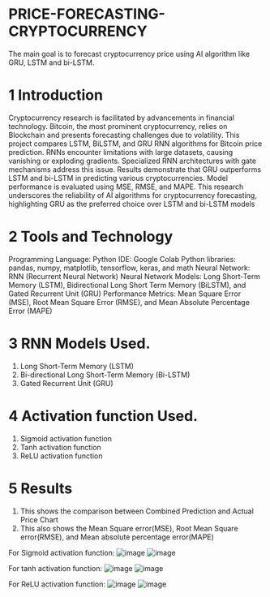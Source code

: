 # PRICE-FORECASTING-CRYPTOCURRENCY
The main goal is to forecast cryptocurrency price using AI algorithm like GRU, LSTM and bi-LSTM.

# 1 Introduction
Cryptocurrency research is facilitated by advancements in financial technology. Bitcoin, the most prominent cryptocurrency, relies on Blockchain and presents forecasting challenges due to volatility. This project compares LSTM, BiLSTM, and GRU RNN algorithms for Bitcoin price prediction. RNNs encounter limitations with large datasets, causing vanishing or exploding gradients. Specialized RNN architectures with gate mechanisms address this issue. Results demonstrate that GRU outperforms LSTM and bi-LSTM in predicting various cryptocurrencies. Model performance is evaluated using MSE, RMSE, and MAPE. This research underscores the reliability of AI algorithms for cryptocurrency forecasting, highlighting GRU as the preferred choice over LSTM and bi-LSTM models

# 2 Tools and Technology 
Programming Language: Python 
IDE: Google Colab 
Python libraries: pandas, numpy, matplotlib, tensorflow, keras, and math 
Neural Network: RNN (Recurrent Neural Network) Neural Network Models: Long Short-Term Memory (LSTM), Bidirectional Long Short Term Memory (BiLSTM), and Gated Recurrent Unit (GRU) 
Performance Metrics: Mean Square Error (MSE), Root Mean Square Error (RMSE), and Mean Absolute Percentage Error (MAPE)

# 3 RNN Models Used.
1.	Long Short-Term Memory (LSTM)
2.	Bi-directional Long Short-Term Memory (Bi-LSTM)
3.	Gated Recurrent Unit (GRU)

# 4 Activation function Used.
1.	Sigmoid activation function
2.	Tanh activation function
3.	ReLU activation function

# 5 Results
1.	This shows the comparison between Combined Prediction and Actual Price Chart
2.	This also shows the Mean Square error(MSE), Root Mean Square error(RMSE), and Mean absolute percentage error(MAPE)

For Sigmoid activation function:
![image](https://github.com/akshat275/PRICE-FORECASTING-CRYPTOCURRENCY/assets/37811907/265bce84-a5f8-45f5-a1fa-63439b5f632a)
![image](https://github.com/akshat275/PRICE-FORECASTING-CRYPTOCURRENCY/assets/37811907/3df90ff0-8deb-4d8e-99c0-dd432246ad38)

For tanh activation function:
![image](https://github.com/akshat275/PRICE-FORECASTING-CRYPTOCURRENCY/assets/37811907/43a5c05e-0377-407f-be68-af1b2496c491)
![image](https://github.com/akshat275/PRICE-FORECASTING-CRYPTOCURRENCY/assets/37811907/c37f490c-2bd3-460b-bd77-698e74b57970)

For ReLU activation function:
![image](https://github.com/akshat275/PRICE-FORECASTING-CRYPTOCURRENCY/assets/37811907/07d97d74-1c90-49fc-b82c-8c04bf1c8888)
![image](https://github.com/akshat275/PRICE-FORECASTING-CRYPTOCURRENCY/assets/37811907/9999327d-3dc2-4089-aa97-799629001459)


 



